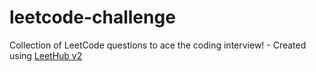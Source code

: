 # leetcode-challenge
Collection of LeetCode questions to ace the coding interview! - Created using [LeetHub v2](https://github.com/arunbhardwaj/LeetHub-2.0)
